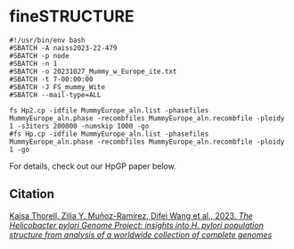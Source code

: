 # fineSTRUCTURE

```
#!/usr/bin/env bash
#SBATCH -A naiss2023-22-479
#SBATCH -p node
#SBATCH -n 1
#SBATCH -o 20231027_Mummy_w_Europe_ite.txt
#SBATCH -t 7-00:00:00
#SBATCH -J FS_mummy_Wite
#SBATCH --mail-type=ALL

fs Hp2.cp -idfile MummyEurope_aln.list -phasefiles MummyEurope_aln.phase -recombfiles MummyEurope_aln.recombfile -ploidy 1 -s3iters 200000 -numskip 1000 -go
#fs Hp.cp -idfile MummyEurope_aln.list -phasefiles MummyEurope_aln.phase -recombfiles MummyEurope_aln.recombfile -ploidy 1 -go
```
For details, check out our HpGP paper below.

## Citation
[Kaisa Thorell, Zilia Y. Muñoz-Ramírez, Difei Wang et al., 2023. *The Helicobacter pylori Genome Project: insights into H. pylori population structure from analysis of a worldwide collection of complete genomes*](https://www.nature.com/articles/s41467-023-43562-y)

